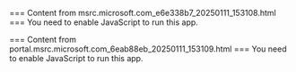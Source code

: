 === Content from msrc.microsoft.com_e6e338b7_20250111_153108.html ===
You need to enable JavaScript to run this app.

=== Content from portal.msrc.microsoft.com_6eab88eb_20250111_153109.html ===
You need to enable JavaScript to run this app.
